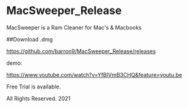 # MacSweeper_Release
MacSweeper is a Ram Cleaner for Mac's & Macbooks

##Download .dmg

https://github.com/barron9/MacSweeper_Release/releases

demo:

https://www.youtube.com/watch?v=YfBIVmB3CHQ&feature=youtu.be


Free Trial is available.

All Rights Reserved. 2021
